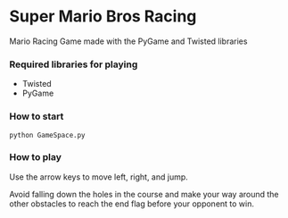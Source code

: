 # Super Mario Bros Racing
Mario Racing Game made with the PyGame and Twisted libraries

### Required libraries for playing

- Twisted 
- PyGame

### How to start
    python GameSpace.py


### How to play
Use the arrow keys to move left, right, and jump. 

Avoid falling down the holes in the course and make your way around the other obstacles to reach the end flag before your opponent to win.